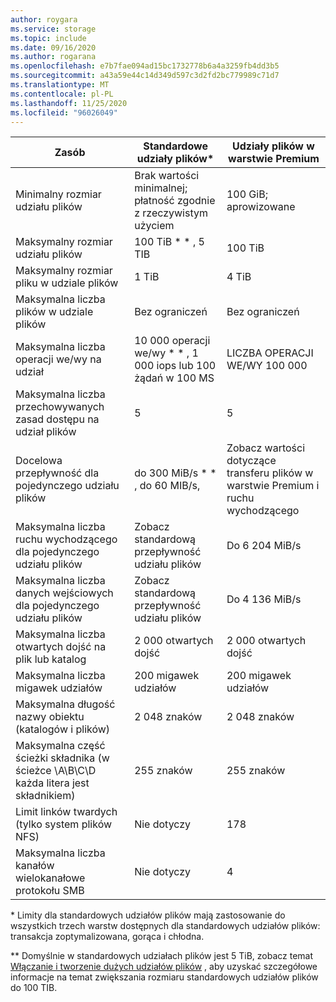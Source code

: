 ```yaml
---
author: roygara
ms.service: storage
ms.topic: include
ms.date: 09/16/2020
ms.author: rogarana
ms.openlocfilehash: e7b7fae094ad15bc1732778b6a4a3259fb4dd3b5
ms.sourcegitcommit: a43a59e44c14d349d597c3d2fd2bc779989c71d7
ms.translationtype: MT
ms.contentlocale: pl-PL
ms.lasthandoff: 11/25/2020
ms.locfileid: "96026049"
---
```

| Zasób | Standardowe udziały plików\* | Udziały plików w warstwie Premium |
|----------|---------------|------------------------------------------|
| Minimalny rozmiar udziału plików | Brak wartości minimalnej; płatność zgodnie z rzeczywistym użyciem | 100 GiB; aprowizowane |
| Maksymalny rozmiar udziału plików | 100 TiB \* \* , 5 TIB | 100 TiB |
| Maksymalny rozmiar pliku w udziale plików | 1 TiB | 4 TiB |
| Maksymalna liczba plików w udziale plików | Bez ograniczeń | Bez ograniczeń |
| Maksymalna liczba operacji we/wy na udział | 10 000 operacji we/wy \* \* , 1 000 iops lub 100 żądań w 100 MS | LICZBA OPERACJI WE/WY 100 000 |
| Maksymalna liczba przechowywanych zasad dostępu na udział plików | 5 | 5 |
| Docelowa przepływność dla pojedynczego udziału plików | do 300 MiB/s \* \* , do 60 MIB/s,  | Zobacz wartości dotyczące transferu plików w warstwie Premium i ruchu wychodzącego|
| Maksymalna liczba ruchu wychodzącego dla pojedynczego udziału plików | Zobacz standardową przepływność udziału plików | Do 6 204 MiB/s |
| Maksymalna liczba danych wejściowych dla pojedynczego udziału plików | Zobacz standardową przepływność udziału plików | Do 4 136 MiB/s |
| Maksymalna liczba otwartych dojść na plik lub katalog | 2 000 otwartych dojść | 2 000 otwartych dojść |
| Maksymalna liczba migawek udziałów | 200 migawek udziałów | 200 migawek udziałów |
| Maksymalna długość nazwy obiektu (katalogów i plików) | 2 048 znaków | 2 048 znaków |
| Maksymalna część ścieżki składnika (w ścieżce \A\B\C\D każda litera jest składnikiem) | 255 znaków | 255 znaków |
| Limit linków twardych (tylko system plików NFS) | Nie dotyczy | 178 |
| Maksymalna liczba kanałów wielokanałowe protokołu SMB | Nie dotyczy | 4 |

\* Limity dla standardowych udziałów plików mają zastosowanie do wszystkich trzech warstw dostępnych dla standardowych udziałów plików: transakcja zoptymalizowana, gorąca i chłodna.

\*\* Domyślnie w standardowych udziałach plików jest 5 TiB, zobacz temat [Włączanie i tworzenie dużych udziałów plików](../articles/storage/files/storage-files-how-to-create-large-file-share.md) , aby uzyskać szczegółowe informacje na temat zwiększania rozmiaru standardowych udziałów plików do 100 TIB.
